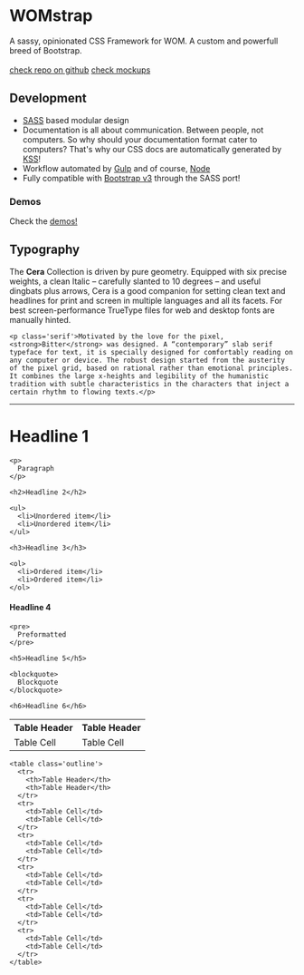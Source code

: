 <div class="ta-center">
  <h1 class='tilt uc fs-jumbo text-shadow-soft'>WOMstrap</h1>
  <p class='fw-light fs-jumbo'>A sassy, opinionated CSS Framework for WOM. A custom and powerfull breed of Bootstrap.
  <br><br>
  <a class='btn btn-default tilt press-fx' href='http://github.com/tinet-ux/womstrap'>check repo on github</a>
  <a class='btn btn-default tilt press-fx' href='../wom-base'>check mockups</a>
  </p>
</div>

<div class="row">
  <div class="col-md-6">
    <h2>Development</h2>
    <ul>
      <li><a class='fw-bold' href='http://sass-lang.com/'>SASS</a> based modular design</li>
      <li>Documentation is all about communication. Between people, not computers. So why should your documentation format cater to computers? That's why our CSS docs are automatically generated by <a class='fw-bold' href='http://warpspire.com/kss/'>KSS</a>!</li>
      <li>Workflow automated by <a class='fw-bold' href='http://gulpjs.com/'>Gulp</a> and of course, <a class='fw-bold' href='https://nodejs.org/en/'>Node</a></li>
      <li>Fully compatible with <a href='https://github.com/twbs/bootstrap-sass'>Bootstrap v3</a> through the SASS port!</li>
    </ul>
  <h3>Demos</h3>
  <p>Check the <a href='../wom-base/'>demos!</a></p>
  </div>
  <div class="col-md-6">
    <h2>Typography</h2>
    <p>The <strong>Cera</strong> Collection is driven by pure geometry. Equipped with six precise weights, a clean Italic – carefully slanted to 10 degrees – and useful dingbats plus arrows, Cera is a good companion for setting clean text and headlines for print and screen in multiple languages and all its facets. For best screen-performance TrueType files for web and desktop fonts are manually hinted.</p>

    <p class='serif'>Motivated by the love for the pixel, <strong>Bitter</strong> was designed. A “contemporary” slab serif typeface for text, it is specially designed for comfortably reading on any computer or device. The robust design started from the austerity of the pixel grid, based on rational rather than emotional principles. It combines the large x-heights and legibility of the humanistic tradition with subtle characteristics in the characters that inject a certain rhythm to flowing texts.</p>


  </div>

</div>

<hr>

<div class='row'>
  <div class="col-md-4"><h1>Headline 1</h1>

    <p>
      Paragraph
    </p>

    <h2>Headline 2</h2>

    <ul>
      <li>Unordered item</li>
      <li>Unordered item</li>
    </ul>

    <h3>Headline 3</h3>

    <ol>
      <li>Ordered item</li>
      <li>Ordered item</li>
    </ol>
  </div>
  <div class="col-md-4"><h4>Headline 4</h4>

    <pre>
      Preformatted
    </pre>

    <h5>Headline 5</h5>

    <blockquote>
      Blockquote
    </blockquote>

    <h6>Headline 6</h6>
  </div>
  <div class="col-md-4">
    <table>
      <tr>
        <th>Table Header</th>
        <th>Table Header</th>
      </tr>
      <tr>
        <td>Table Cell</td>
        <td>Table Cell</td>
      </tr>
    </table>

    <table class='outline'>
      <tr>
        <th>Table Header</th>
        <th>Table Header</th>
      </tr>
      <tr>
        <td>Table Cell</td>
        <td>Table Cell</td>
      </tr>
      <tr>
        <td>Table Cell</td>
        <td>Table Cell</td>
      </tr>
      <tr>
        <td>Table Cell</td>
        <td>Table Cell</td>
      </tr>
      <tr>
        <td>Table Cell</td>
        <td>Table Cell</td>
      </tr>
      <tr>
        <td>Table Cell</td>
        <td>Table Cell</td>
      </tr>
    </table>
  </div>
</div>




